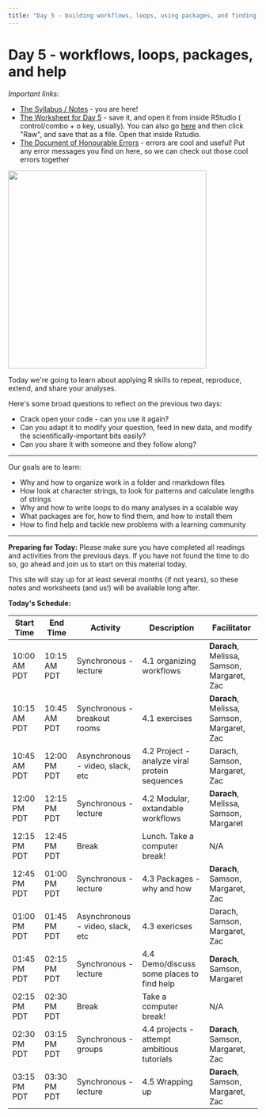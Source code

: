 ```yaml
---
title: "Day 5 - building workflows, loops, using packages, and finding help in new areas"
---
```


# Day 5 - workflows, loops, packages, and help

*Important links*:

- [The Syllabus / Notes](https://darachm.github.io/dll-r/index.html) - you are here!
- [The Worksheet for Day 5](https://github.com/darachm/dll-r/raw/main/worksheets/dll-r_Day5_Lab.Rmd) - save it, 
    and open it from inside RStudio ( control/combo + o key, usually). 
    You can also go [here](https://github.com/darachm/dll-r/blob/main/worksheets/dll-r_Day5_Lab.Rmd)
    and then click "Raw", and save that as a file. Open that inside Rstudio.
- [The Document of Honourable Errors](https://docs.google.com/document/d/1s8PI8TzC3OD6FrvZYfjr44tNDypXfZ7rZxdQ3AwFBTI/edit?usp=sharing) - errors are cool and useful! 
    Put any error messages you find on here, so we can check out those cool errors together

<img src="https://media.giphy.com/media/12qq4Em3MVuwJW/giphy.gif" width="400"/>

Today we're going to learn about applying R skills to 
repeat, reproduce, extend, and share your analyses.

<!-- exercise -->

<!--are we trying to make students think about writing functions and clean code? I'm not sure that's clear if this is asynchronous reading-->

Here's some broad questions to reflect on the previous two days:

- Crack open your code - can you use it again?
- Can you adapt it to modify your question, 
  feed in new data, and modify the
  scientifically-important bits easily?
- Can you share it with someone and they follow
  along?

---

Our goals are to learn:

- Why and how to organize work in a folder and rmarkdown files
- How look at character strings, to look for patterns and calculate lengths of strings
- Why and how to write loops to do many analyses in a scalable way
- What packages are for, how to find them, and how to install them
- How to find help and tackle new problems with a learning community

---

**Preparing for Today:**
Please make sure you have completed all readings and activities from 
the previous days. If you have not found the time to do so, go ahead and join
us to start on this material today.

This site will stay up for at least several months (if not years), so these
notes and worksheets (and us!) will be available long after.


**Today's Schedule:**

| Start Time | End Time | Activity |   Description   | Facilitator |
| ------------- | ----------- | ------------- | ----------------------------- | --------------- |
| 10:00 AM PDT | 10:15 AM PDT | Synchronous - lecture | 4.1 organizing workflows | **Darach**, Melissa, Samson, Margaret, Zac |
| 10:15 AM PDT | 10:45 AM PDT | Synchronous - breakout rooms | 4.1 exercises | **Darach**, Melissa, Samson, Margaret, Zac |
| 10:45 AM PDT | 12:00 PM PDT | Asynchronous - video, slack, etc | 4.2 Project - analyze viral protein sequences | Darach, Samson, Margaret, Zac |
| 12:00 PM PDT | 12:15 PM PDT | Synchronous - lecture | 4.2 Modular, extandable workflows | **Darach**, Melissa, Samson, Margaret |
| 12:15 PM PDT | 12:45 PM PDT | Break | Lunch. Take a computer break!  |  N/A  |
| 12:45 PM PDT | 01:00 PM PDT | Synchronous - lecture | 4.3 Packages - why and how | **Darach**, Samson, Margaret, Zac |
| 01:00 PM PDT | 01:45 PM PDT | Asynchronous - video, slack, etc | 4.3 exericses | Darach, Samson, Margaret, Zac |
| 01:45 PM PDT | 02:15 PM PDT | Synchronous - lecture | 4.4 Demo/discuss some places to find help | **Darach**, Samson, Margaret |
| 02:15 PM PDT | 02:30 PM PDT | Break | Take a computer break!  |  N/A  |
| 02:30 PM PDT | 03:15 PM PDT | Synchronous - groups | 4.4 projects - attempt ambitious tutorials | **Darach**, Samson, Margaret, Zac |
| 03:15 PM PDT | 03:30 PM PDT | Synchronous - lecture | 4.5 Wrapping up | **Darach**, Samson, Margaret, Zac |

<!-- -->

